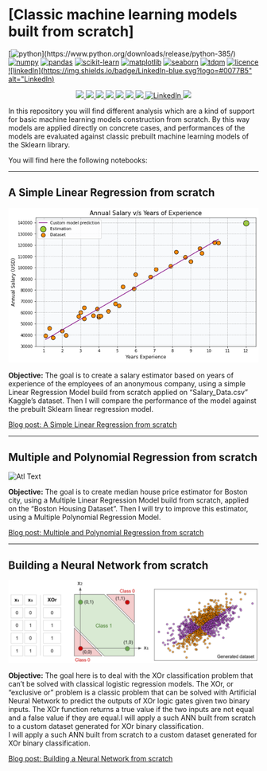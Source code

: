 # [Classic machine learning models built from scratch]

[![python](https://img.shields.io/badge/python-3.8.5-brightgreen?)](https://www.python.org/downloads/release/python-385/)
[![numpy](https://img.shields.io/badge/numpy-1.20.1-brightgreen)](https://numpy.org/devdocs/release/1.20.1-notes.html)
[![pandas](https://img.shields.io/badge/pandas-1.2.2-brightgreen)]()
[![scikit-learn](https://img.shields.io/badge/scikit--learn-0.24.1-brightgreen)]()
[![matplotlib](https://img.shields.io/badge/matplotlib-3.3.4-brightgreen)]()
[![seaborn](https://img.shields.io/badge/seaborn-0.11.1-brightgreen)]()
[![tdqm](https://img.shields.io/badge/tdqm-4.50.2-brightgreen)]()
[![licence](https://img.shields.io/badge/licence-MIT-yellow)](https://github.com/Domsdev/Data-science-blog/blob/main/MIT%20Licence.md)
[![linkedIn](https://img.shields.io/badge/LinkedIn-blue.svg?logo=#0077B5" alt="LinkedIn)](https://www.linkedin.com/in/dominique-pothin-dev/)

<p align="center">
    <a href="https://www.python.org/downloads/release/python-385/">
        <img src="https://img.shields.io/badge/python-3.8.5-brightgreen">
    </a>
    <a href="https://www.python.org/downloads/release/python-385/">
        <img src="https://img.shields.io/badge/python-3.8.5-brightgreen">
    </a>
    <a href="https://www.python.org/downloads/release/python-385/">
        <img src="https://img.shields.io/badge/python-3.8.5-brightgreen">
    </a>
    <a href="https://www.python.org/downloads/release/python-385/">
        <img src="https://img.shields.io/badge/python-3.8.5-brightgreen">
    </a>
    <a href="https://www.python.org/downloads/release/python-385/">
        <img src="https://img.shields.io/badge/python-3.8.5-brightgreen">
    </a>
    <a href="https://www.python.org/downloads/release/python-385/">
        <img src="https://img.shields.io/badge/python-3.8.5-brightgreen">
    </a>
    <a href="https://www.python.org/downloads/release/python-385/">
        <img src="https://img.shields.io/badge/python-3.8.5-brightgreen">
    </a>
    <a href="https://www.linkedin.com/in/dominique-pothin-dev/">
        <img src="https://img.shields.io/badge/LinkedIn-blue.svg?logo=#0077B5" alt="LinkedIn">
    </a>
    <a href="https://github.com/Domsdev/Data-science-blog/blob/main/MIT%20Licence.md">
        <img src="https://img.shields.io/badge/licence-MIT-yellow">
    </a>
</p>


In this repository you will find different analysis which are a kind of support for basic machine learning models construction from scratch. By this way models are applied directly on concrete cases, and performances of the models are evaluated against classic prebuilt machine learning models of the Sklearn library.

You will find here the following notebooks:

---

## A Simple Linear Regression from scratch 

![png](img/linear_regression.png)

**Objective:** The goal is to create a salary estimator based on years of experience of the employees of an anonymous company, using a simple Linear Regression Model build from scratch applied on “Salary_Data.csv” Kaggle’s dataset. Then I will compare the performance of the model against the prebuilt Sklearn linear regression model.<br/>

<a href="https://domsdev.github.io/Data-science-blog/post/a_simple_linear_regression_from_scratch/">Blog post: A Simple Linear Regression from scratch</a>

---

## Multiple and Polynomial Regression from scratch

![Atl Text](img/animation.gif)

**Objective:** The goal is to create median house price estimator for Boston city, using a Multiple Linear Regression Model build from scratch, applied on the “Boston Housing Dataset”. Then I will try to improve this estimator, using a Multiple Polynomial Regression Model.<br/>

<a href="https://domsdev.github.io/Data-science-blog/post/multiple_and_polynomial_regression_from_scratch/">Blog post: Multiple and Polynomial Regression from scratch</a>

---

## Building a Neural Network from scratch

![png](img/xor_example.png)

**Objective:** The goal here is to deal with the XOr classification problem that can’t be solved with classical logistic regression models. The XOr, or “exclusive or” problem is a classic problem that can be solved with Artificial Neural Network to predict the outputs of XOr logic gates given two binary inputs. The XOr function returns a true value if the two inputs are not equal and a false value if they are equal.I will apply a such ANN built from scratch to a custom dataset generated for XOr binary classification.<br/>
I will apply a such ANN built from scratch to a custom dataset generated for XOr binary classification.<br/>

<a href="https://domsdev.github.io/Data-science-blog/post/building_a_neural_network_from_scratch/">Blog post: Building a Neural Network from scratch</a>

